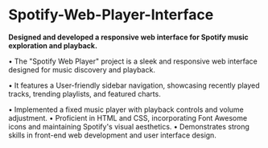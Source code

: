 # Spotify-Web-Player-Interface

**Designed and developed a responsive web interface for Spotify music exploration and playback.**

• The "Spotify Web Player" project is a sleek and responsive web interface designed for music discovery and playback.

• It features a User-friendly sidebar navigation, showcasing recently played tracks, trending playlists, and featured charts.

• Implemented a fixed music player with playback controls and volume adjustment.
• Proficient in HTML and CSS, incorporating Font Awesome icons and maintaining Spotify's visual aesthetics. 
•  Demonstrates strong skills in front-end web development and user interface design.
